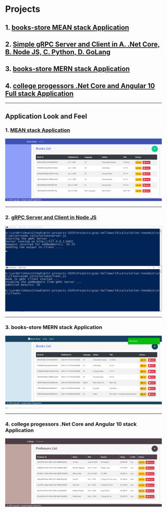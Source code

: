 # Projects

## 1. [books-store MEAN stack Application](https://github.com/vishipayyallore/mini-projects-2020/tree/master/Projects/books-store)

## 2. [Simple gRPC Server and Client in **A.** .Net Core, **B.** Node JS, **C.** Python, **D.** GoLang](https://github.com/vishipayyallore/mini-projects-2020/tree/master/Projects/grpc-helloworld)

## 3. [books-store MERN stack Application](https://github.com/vishipayyallore/mini-projects-2020/tree/master/Projects/book-store-mern)

## 4. [college progessors .Net Core and Angular 10 Full stack Application](https://github.com/vishipayyallore/mini-projects-2020/tree/master/Projects/fullstack-.netcore-angular)

*************************************************************************************************************************************

## Application Look and Feel

### 1. [MEAN stack Application](https://github.com/vishipayyallore/mini-projects-2020/tree/master/Projects/books-store)

![Web APP List View|150x150](./books-store/Documentation/Images/BooksList.PNG)

*************************************************************************************************************************************

### 2. [gRPC Server and Client in **Node JS**](https://github.com/vishipayyallore/mini-projects-2020/tree/master/Projects/grpc-helloworld)

![Node JS Output|150x150](./grpc-helloworld/Documentation/Images/gRPC_In_NodeJS.PNG)

*************************************************************************************************************************************

### 3. books-store **MERN** stack Application

![Web APP List View|150x150](./book-store-mern/Documentation/Images/ListBooks.PNG)

*************************************************************************************************************************************

### 4. college progessors **.Net Core and Angular 10** stack Application

![Web APP List View|150x150](./fullstack-.netcore-angular/Documentation/Images/AppListView.PNG)